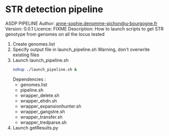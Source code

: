 # STR detection pipeline

ASDP PIPELINE
Author: anne-sophie.denomme-pichon@u-bourgogne.fr
Version: 0.0.1
Licence: FIXME
Description: How to launch scripts to get STR genotype from genomes on all the locus tested

1. Create genomes.list
2. Specify output file in launch_pipeline.sh
   Warning, don't overwrite existing files
3. Launch launch_pipeline.sh
   ```bash
   nohup ./launch_pipeline.sh &
   ```
   Dependencies :
   - genomes.list
   - pipeline.sh
   - wrapper_delete.sh
   - wrapper_ehdn.sh
   - wrapper_expansionhunter.sh
   - wrapper_gangstre.sh
   - wrapper_transfer.sh
   - wrapper_tredparse.sh
4. Launch getResults.py